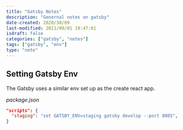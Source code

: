 ```yaml
---
title: "Gatsby Notes"
description: "Genernal notes on gatsby"
date-created: 2020/30/09
last-modified: 2021/09/01 19:47:01
isdraft: false
categories: ["gatsby", "notes"]
tags: ["gatsby", "env"]
type: "note"
---
```


## Setting Gatsby Env

The Gatsby uses a similar env set up as the create react app.

_package.json_

```json
"scripts": {
  "staging": "set GATSBY_ENV=staging gatsby develop --port 8005",
}
```
